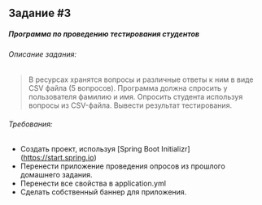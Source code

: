 Задание #3 
----------
##### Программа по проведению тестирования студентов
###### Описание задания:
>В ресурсах хранятся вопросы и различные ответы к ним в виде CSV файла (5 вопросов). 
>Программа должна спросить у пользователя фамилию и имя. 
>Опросить студента используя вопросы из CSV-файла. 
>Вывести результат тестирования.
###### Требования:
* Создать проект, используя [Spring Boot Initializr] (https://start.spring.io)
* Перенести приложение проведения опросов из прошлого домашнего задания.
* Перенести все свойства в application.yml
* Сделать собственный баннер для приложения.